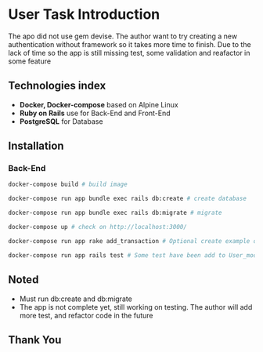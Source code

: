 # User Task Introduction

The apo did not use gem devise. The author want to try creating a new authentication without framework so it takes more time to finish. Due to the lack of time so the app is still missing test, some validation and reafactor in some feature

## Technologies index
- **Docker, Docker-compose** based on Alpine Linux
- **Ruby on Rails** use for  Back-End and Front-End
- **PostgreSQL** for Database

## Installation

### Back-End

```bash
docker-compose build # build image

docker-compose run app bundle exec rails db:create # create database

docker-compose run app bundle exec rails db:migrate # migrate

docker-compose up # check on http://localhost:3000/

docker-compose run app rake add_transaction # Optional create example data

docker-compose run app rails test # Some test have been add to User_model, will improve in the future
```

## Noted
- Must run db:create and db:migrate
- The app is not complete yet, still working on testing. The author will add more test, and refactor code in the future


## Thank You
